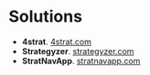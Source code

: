 # Solutions

- **4strat**. [4strat.com](https://www.4strat.com/)
- **Strategyzer**. [strategyzer.com](https://www.strategyzer.com/)
- **StratNavApp**. [stratnavapp.com](https://www.stratnavapp.com/)
